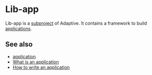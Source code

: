 # Lib-app

Lib-app is a [subproject](def://) of Adaptive. It contains a framework to build [applications](def://).

## See also

- [application](def://)
- [What is an application](guide://)
- [How to write an application](guid://)